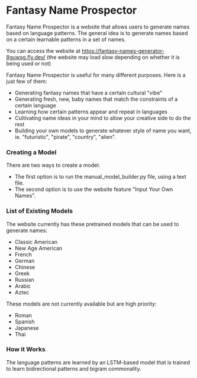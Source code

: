 # Fantasy Name Prospector
Fantasy Name Prospector is a website that allows users to generate names based on language patterns.
The general idea is to generate names based on a certain learnable patterns in a set of names.  

You can access the website at https://fantasy-names-generator-8guwsg.fly.dev/
(the website may load slow depending on whether it is being used or not)

Fantasy Name Prospector is useful for many different purposes. Here is a just few of them:
* Generating fantasy names that have a certain cultural "vibe"
* Generating fresh, new, baby names that match the constraints of a certain language
* Learning how certain patterns appear and repeat in languages 
* Cultivating name ideas in your mind to allow your creative side to do the rest
* Building your own models to generate whatever style of name you want, ie. "futuristic", "pirate", "country", "alien".  

### Creating a Model

There are two ways to create a model:
* The first option is to run the manual_model_builder.py file, using a text file.
* The second option is to use the website feature "Input Your Own Names".   

### List of Existing Models

The website currently has these pretrained models that can be used to generate names:
* Classic American
* New Age American
* French
* German
* Chinese
* Greek
* Russian
* Arabic
* Aztec

These models are not currently available but are high priority:
* Roman
* Spanish
* Japanese 
* Thai

### How it Works 
The language patterns are learned by an LSTM-based model that is trained to learn bidirectional patterns and bigram commonality. 

